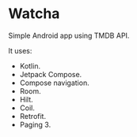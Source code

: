 # Watcha
Simple Android app using TMDB API.

It uses:

- Kotlin.
- Jetpack Compose.
- Compose navigation.
- Room.
- Hilt.
- Coil.
- Retrofit.
- Paging 3.
